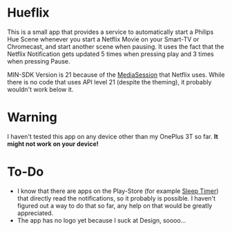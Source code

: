 # Hueflix
This is a small app that provides a service to automatically start a Philips Hue Scene whenever you start a Netflix Movie on your Smart-TV or Chromecast, and start another scene when pausing.
It uses the fact that the Netflix Notification gets updated 5 times when pressing play and 3 times when pressing Pause.

MIN-SDK Version is 21 because of the [MediaSession](https://developer.android.com/reference/android/media/session/MediaSession.html) that Netflix uses. While there is no code that uses API level 21 (despite the theming), it probably wouldn't work below it.

# Warning
I haven't tested this app on any device other than my OnePlus 3T so far. **It might not work on your device!**

# To-Do
* I know that there are apps on the Play-Store (for example [Sleep Timer](https://play.google.com/store/apps/details?id=ch.pboos.android.SleepTimer&hl=de)) that directly read the notifications, so it probably is possible. I haven't figured out a way to do that so far, any help on that would be greatly appreciated.
* The app has no logo yet because I suck at Design, soooo...